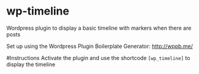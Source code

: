 # wp-timeline
Wordpress plugin to display a basic timeline with markers when there are posts

Set up using the Wordpress Plugin Boilerplate Generator: http://wppb.me/

#Instructions
Activate the plugin and use the shortcode `[wp_timeline]` to display the timeline
